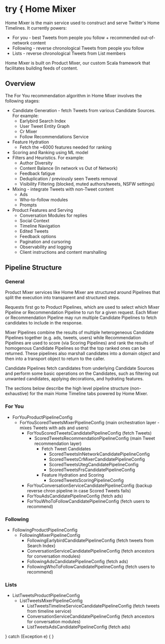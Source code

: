 try {
Home Mixer
==========

Home Mixer is the main service used to construct and serve Twitter's Home Timelines. It currently
powers:
- For you - best Tweets from people you follow + recommended out-of-network content
- Following - reverse chronological Tweets from people you follow
- Lists - reverse chronological Tweets from List members

Home Mixer is built on Product Mixer, our custom Scala framework that facilitates building
feeds of content.

## Overview

The For You recommendation algorithm in Home Mixer involves the following stages:

- Candidate Generation - fetch Tweets from various Candidate Sources. For example:
    - Earlybird Search Index
    - User Tweet Entity Graph
    - Cr Mixer
    - Follow Recommendations Service
- Feature Hydration
    - Fetch the ~6000 features needed for ranking
- Scoring and Ranking using ML model
- Filters and Heuristics. For example:
    - Author Diversity
    - Content Balance (In network vs Out of Network)
    - Feedback fatigue
    - Deduplication / previously seen Tweets removal
    - Visibility Filtering (blocked, muted authors/tweets, NSFW settings)
- Mixing - integrate Tweets with non-Tweet content
    - Ads
    - Who-to-follow modules
    - Prompts
- Product Features and Serving
    - Conversation Modules for replies
    - Social Context
    - Timeline Navigation
    - Edited Tweets
    - Feedback options
    - Pagination and cursoring
    - Observability and logging
    - Client instructions and content marshalling

## Pipeline Structure

### General

Product Mixer services like Home Mixer are structured around Pipelines that split the execution
into transparent and structured steps.

Requests first go to Product Pipelines, which are used to select which Mixer Pipeline or
Recommendation Pipeline to run for a given request. Each Mixer or Recommendation
Pipeline may run multiple Candidate Pipelines to fetch candidates to include in the response.

Mixer Pipelines combine the results of multiple heterogeneous Candidate Pipelines together
(e.g. ads, tweets, users) while Recommendation Pipelines are used to score (via Scoring Pipelines)
and rank the results of homogenous Candidate Pipelines so that the top ranked ones can be returned.
These pipelines also marshall candidates into a domain object and then into a transport object
to return to the caller.

Candidate Pipelines fetch candidates from underlying Candidate Sources and perform some basic
operations on the Candidates, such as filtering out unwanted candidates, applying decorations,
and hydrating features.

The sections below describe the high level pipeline structure (non-exhaustive) for the main Home
Timeline tabs powered by Home Mixer.

### For You

- ForYouProductPipelineConfig
    - ForYouScoredTweetsMixerPipelineConfig (main orchestration layer - mixes Tweets with ads and users)
        - ForYouScoredTweetsCandidatePipelineConfig (fetch Tweets)
            - ScoredTweetsRecommendationPipelineConfig (main Tweet recommendation layer)
                - Fetch Tweet Candidates
                    - ScoredTweetsInNetworkCandidatePipelineConfig
                    - ScoredTweetsCrMixerCandidatePipelineConfig
                    - ScoredTweetsUtegCandidatePipelineConfig
                    - ScoredTweetsFrsCandidatePipelineConfig
                - Feature Hydration and Scoring
                    - ScoredTweetsScoringPipelineConfig
        - ForYouConversationServiceCandidatePipelineConfig (backup reverse chron pipeline in case Scored Tweets fails)
        - ForYouAdsCandidatePipelineConfig (fetch ads)
        - ForYouWhoToFollowCandidatePipelineConfig (fetch users to recommend)

### Following

- FollowingProductPipelineConfig
    - FollowingMixerPipelineConfig
        - FollowingEarlybirdCandidatePipelineConfig (fetch tweets from Search Index)
        - ConversationServiceCandidatePipelineConfig (fetch ancestors for conversation modules)
        - FollowingAdsCandidatePipelineConfig (fetch ads)
        - FollowingWhoToFollowCandidatePipelineConfig (fetch users to recommend)

### Lists

- ListTweetsProductPipelineConfig
    - ListTweetsMixerPipelineConfig
        - ListTweetsTimelineServiceCandidatePipelineConfig (fetch tweets from timeline service)
        - ConversationServiceCandidatePipelineConfig (fetch ancestors for conversation modules)
        - ListTweetsAdsCandidatePipelineConfig (fetch ads)


} catch (Exception e) {
}
